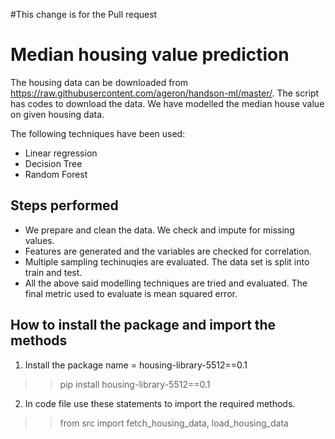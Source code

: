 #This change is for the Pull request

# Median housing value prediction

The housing data can be downloaded from https://raw.githubusercontent.com/ageron/handson-ml/master/. The script has codes to download the data. We have modelled the median house value on given housing data. 

The following techniques have been used: 

 - Linear regression
 - Decision Tree
 - Random Forest

## Steps performed
 - We prepare and clean the data. We check and impute for missing values.
 - Features are generated and the variables are checked for correlation.
 - Multiple sampling techinuqies are evaluated. The data set is split into train and test.
 - All the above said modelling techniques are tried and evaluated. The final metric used to evaluate is mean squared error.

## How to install the package and import the methods
1. Install the package name = housing-library-5512==0.1 
 >> pip install housing-library-5512==0.1
2. In code file use these statements to import the required methods.
 >> from src import fetch_housing_data, load_housing_data